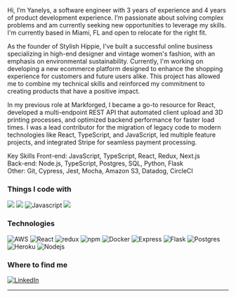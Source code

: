 
Hi, I’m Yanelys, a software engineer with 3 years of experience and 4 years of product development experience. I’m passionate about solving complex problems and am currently seeking new opportunities to leverage my skills. I'm currently based in Miami, FL and open to relocate for the right fit.

As the founder of Stylish Hippie, I've built a successful online business specializing in high-end designer and vintage women's fashion, with an emphasis on environmental sustainability. Currently, I'm working on developing a new ecommerce platform designed to enhance the shopping experience for customers and future users alike. This project has allowed me to combine my technical skills and reinforced my commitment to creating products that have a positive impact.

In my previous role at Markforged, I became a go-to resource for React, developed a multi-endpoint REST API that automated client upload and 3D printing processes, and optimized backend performance for faster load times. I was a lead contributor for the migration of legacy code to modern technologies like React, TypeScript, and JavaScript, led multiple feature projects, and integrated Stripe for seamless payment processing.

Key Skills
Front-end: JavaScript, TypeScript, React, Redux, Next.js
<br>
Back-end: Node.js, TypeScript, Postgres, SQL, Python, Flask
<br>
Other: Git, Cypress, Jest, Mocha, Amazon S3, Datadog, CircleCI


<h3> Things I code with</h3 >
<p>
 <img src="https://img.shields.io/badge/Python-3776AB?style=flat-square&logo=python&logoColor=white" />
 <img src="https://img.shields.io/badge/HTML5-E34F26?style=flat-square&logo=html5&logoColor=white" />
 <img alt="Javascript" src="https://img.shields.io/badge/JavaScript-F7DF1E?style=flat-square&logo=javascript&logoColor=black" />
 <img src="https://img.shields.io/badge/CSS3-1572B6?style=flat-square&logo=css3&logoColor=white" />


<h3> Technologies</h3 >
<p>
<img alt="AWS" src="https://img.shields.io/badge/Amazon_AWS-232F3E?style=flat-square&logo=amazon-aws&logoColor=white" />                                 <img alt="React" src="https://img.shields.io/badge/-React-45b8d8?style=flat-square&logo=react&logoColor=white" />
<img alt="redux" src="https://img.shields.io/badge/-Redux-764ABC?style=flat-square&logo=redux&logoColor=white" />
<img alt="npm" src="https://img.shields.io/badge/-NPM-CB3837?style=flat-square&logo=npm&logoColor=white" />
<img alt="Docker" src="https://img.shields.io/badge/-Docker-46a2f1?style=flat-square&logo=docker&logoColor=white" />
<img alt="Express" src="https://img.shields.io/badge/Express.js-404D59?style=flat-square" />
 <img alt="Flask" src="https://img.shields.io/badge/Flask-000000?style=flat-square&logo=flask&logoColor=white" />
<img alt="Postgres" src="https://img.shields.io/badge/PostgreSQL-316192?style=flat-squaree&logo=postgresql&logoColor=white" />
<img alt="Heroku" src="https://img.shields.io/badge/-Heroku-430098?style=flat-square&logo=heroku&logoColor=white" />
<img alt="Nodejs" src="https://img.shields.io/badge/-Nodejs-43853d?style=flat-square&logo=Node.js&logoColor=white" />                                                                                    

</p>

<h3>Where to find me</h3>
<a href="https://www.linkedin.com/in/yanelysmena" target="_blank"><img alt="LinkedIn" src="https://img.shields.io/badge/linkedin-%230077B5.svg?&style=for-the-badge&logo=linkedin&logoColor=white" /></a> 

------------
